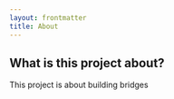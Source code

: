 ```yaml
---
layout: frontmatter
title: About
---
```


## What is this project about?

This project is about building bridges
